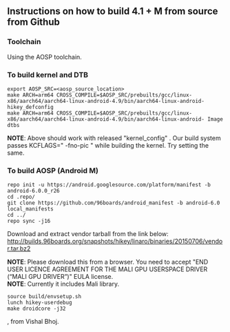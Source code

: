## Instructions on how to build 4.1 + M from source from Github

### Toolchain

Using the AOSP toolchain.

### To build kernel and DTB

```
export AOSP_SRC=<aosp_source_location>
make ARCH=arm64 CROSS_COMPILE=$AOSP_SRC/prebuilts/gcc/linux-x86/aarch64/aarch64-linux-android-4.9/bin/aarch64-linux-android- hikey_defconfig 
make ARCH=arm64 CROSS_COMPILE=$AOSP_SRC/prebuilts/gcc/linux-x86/aarch64/aarch64-linux-android-4.9/bin/aarch64-linux-android- Image dtbs
```

**NOTE**: Above should work with released "kernel_config" .  Our build system passes KCFLAGS=" -fno-pic "  while building the kernel. Try setting the same. 

### To build AOSP (Android M)

```
repo init -u https://android.googlesource.com/platform/manifest -b android-6.0.0_r26
cd .repo/
git clone https://github.com/96boards/android_manifest -b android-6.0 local_manifests
cd ../
repo sync -j16
```
Download and extract vendor tarball from the link below:
http://builds.96boards.org/snapshots/hikey/linaro/binaries/20150706/vendor.tar.bz2

**NOTE**: Please download this from a browser. You need to accept "END USER LICENCE AGREEMENT FOR THE MALI GPU USERSPACE DRIVER (“MALI GPU DRIVER”)" EULA license.   
**NOTE**: Currently it includes Mali library.

```
source build/envsetup.sh
lunch hikey-userdebug
make droidcore -j32
```
, from Vishal Bhoj.